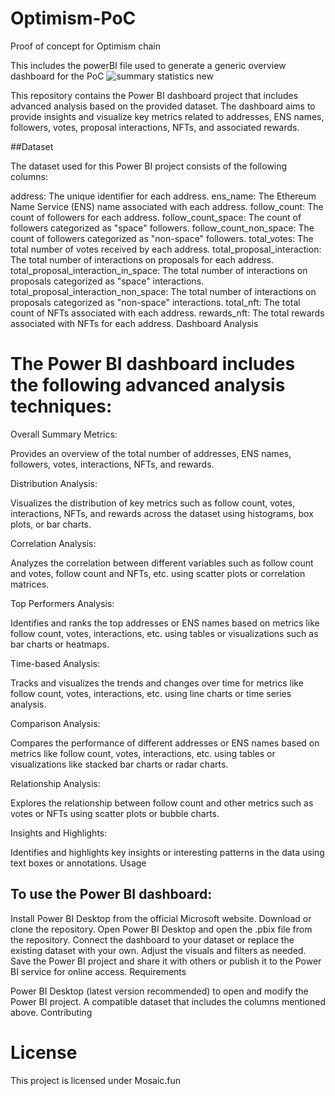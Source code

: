 # Optimism-PoC
Proof of concept for Optimism chain

This includes the powerBI file used to generate a generic overview dashboard for the PoC
![summary statistics new](https://github.com/Adebolaorogun/Optimism-PoC/assets/98488336/38b991af-8326-44c0-96f1-8de26138e579)

This repository contains the Power BI dashboard project that includes advanced analysis based on the provided dataset. The dashboard aims to provide insights and visualize key metrics related to addresses, ENS names, followers, votes, proposal interactions, NFTs, and associated rewards.

##Dataset

The dataset used for this Power BI project consists of the following columns:

address: The unique identifier for each address.
ens_name: The Ethereum Name Service (ENS) name associated with each address.
follow_count: The count of followers for each address.
follow_count_space: The count of followers categorized as "space" followers.
follow_count_non_space: The count of followers categorized as "non-space" followers.
total_votes: The total number of votes received by each address.
total_proposal_interaction: The total number of interactions on proposals for each address.
total_proposal_interaction_in_space: The total number of interactions on proposals categorized as "space" interactions.
total_proposal_interaction_non_space: The total number of interactions on proposals categorized as "non-space" interactions.
total_nft: The total count of NFTs associated with each address.
rewards_nft: The total rewards associated with NFTs for each address.
Dashboard Analysis

# The Power BI dashboard includes the following advanced analysis techniques:

Overall Summary Metrics:

Provides an overview of the total number of addresses, ENS names, followers, votes, interactions, NFTs, and rewards.

Distribution Analysis:

Visualizes the distribution of key metrics such as follow count, votes, interactions, NFTs, and rewards across the dataset using histograms, box plots, or bar charts.

Correlation Analysis:

Analyzes the correlation between different variables such as follow count and votes, follow count and NFTs, etc. using scatter plots or correlation matrices.

Top Performers Analysis:

Identifies and ranks the top addresses or ENS names based on metrics like follow count, votes, interactions, etc. using tables or visualizations such as bar charts or heatmaps.

Time-based Analysis:

Tracks and visualizes the trends and changes over time for metrics like follow count, votes, interactions, etc. using line charts or time series analysis.

Comparison Analysis:

Compares the performance of different addresses or ENS names based on metrics like follow count, votes, interactions, etc. using tables or visualizations like stacked bar charts or radar charts.

Relationship Analysis:

Explores the relationship between follow count and other metrics such as votes or NFTs using scatter plots or bubble charts.

Insights and Highlights:

Identifies and highlights key insights or interesting patterns in the data using text boxes or annotations.
Usage

## To use the Power BI dashboard:

Install Power BI Desktop from the official Microsoft website.
Download or clone the repository.
Open Power BI Desktop and open the .pbix file from the repository.
Connect the dashboard to your dataset or replace the existing dataset with your own.
Adjust the visuals and filters as needed.
Save the Power BI project and share it with others or publish it to the Power BI service for online access.
Requirements

Power BI Desktop (latest version recommended) to open and modify the Power BI project.
A compatible dataset that includes the columns mentioned above.
Contributing


# License

This project is licensed under Mosaic.fun
